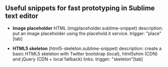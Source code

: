Useful snippets for fast prototyping in Sublime text editor
-----------------------------------------------------------

* __Image placeholder__ HTML (imgplaceholder.sublime-snippet)
    description:    put an image placeholder using the placehold.it service.
    trigger:        "place"[tab]

* __HTML5 skeleton__ (html5-skeleton.sublime-snippet)
    description:    create a basic HTML5 skeleton with Twitter bootstrap (local), html5shim (CDN) and jQuery (CDN + local fallback) links.
    trigger:        "skeleton"[tab]